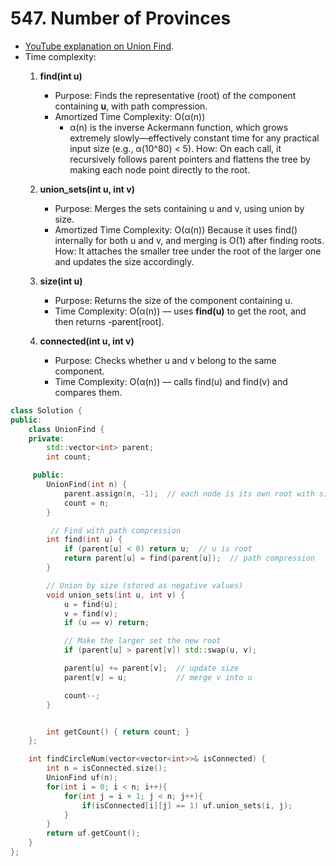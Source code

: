 # 547. Number of Provinces

- [YouTube explanation on Union Find](https://www.youtube.com/watch?v=wU6udHRIkcc).
- Time complexity:
   1. **find(int u)**
      - Purpose: Finds the representative (root) of the component containing **u**, with path compression.
      - Amortized Time Complexity: O(α(n))
          - α(n) is the inverse Ackermann function, which grows extremely slowly—effectively constant time for any practical                 input size (e.g., α(10^80) < 5).
                How: On each call, it recursively follows parent pointers and flattens the tree by making each node point                     directly to the root.

    2. **union_sets(int u, int v)**
        - Purpose: Merges the sets containing u and v, using union by size.
        - Amortized Time Complexity: O(α(n)) Because it uses find() internally for both u and v, and merging is O(1) after finding roots.
How: It attaches the smaller tree under the root of the larger one and updates the size accordingly.
    
    3. **size(int u)**
        - Purpose: Returns the size of the component containing u.
        - Time Complexity: O(α(n)) — uses **find(u)** to get the root, and then returns -parent[root].

    4. **connected(int u, int v)**
        - Purpose: Checks whether u and v belong to the same component.
        - Time Complexity: O(α(n)) — calls find(u) and find(v) and compares them.

```cpp
class Solution {
public:
    class UnionFind {
    private:
        std::vector<int> parent;
        int count;

     public:
        UnionFind(int n) {
            parent.assign(n, -1);  // each node is its own root with size 1
            count = n;
        }

         // Find with path compression
        int find(int u) {
            if (parent[u] < 0) return u;  // u is root
            return parent[u] = find(parent[u]);  // path compression
        }

        // Union by size (stored as negative values)
        void union_sets(int u, int v) {
            u = find(u);
            v = find(v);
            if (u == v) return;

            // Make the larger set the new root
            if (parent[u] > parent[v]) std::swap(u, v);

            parent[u] += parent[v];  // update size
            parent[v] = u;           // merge v into u

            count--;
        }


        int getCount() { return count; }
    };

    int findCircleNum(vector<vector<int>>& isConnected) {
        int n = isConnected.size();
        UnionFind uf(n);
        for(int i = 0; i < n; i++){
            for(int j = i + 1; j < n; j++){
                if(isConnected[i][j] == 1) uf.union_sets(i, j);
            }
        }
        return uf.getCount();
    }
};
```
